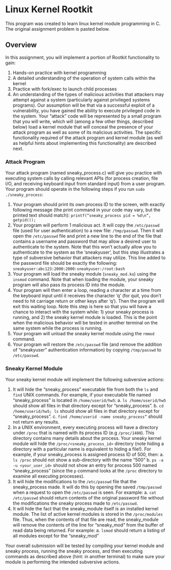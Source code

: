# Linux Kernel Rootkit
This program was created to learn linux kernel module programming in C. The original assignment problem is pasted below.

## Overview
In this assignment, you will implement a portion of Rootkit functionality to gain:
1. Hands-on practice with kernel programming
2. A detailed understanding of the operation of system calls within the kernel
3. Practice with fork/exec to launch child processes
4. An understanding of the types of malicious activities that attackers may attempt against a system (particularly against privileged systems programs).
Our assumption will be that via a successful exploit of a vulnerability, you have gained the ability to execute privileged code in the system. Your “attack” code will be represented by a small program that you will write, which will (among a few other things, described below) load a kernel module that will conceal the presence of your attack program as well as some of its malicious
activities. The specific functionality required of the attack program and kernel module (as well as helpful hints about implementing this functionality) are described next.

### Attack Program
Your attack program (named sneaky_process.c) will give you practice with executing system calls by calling relevant APIs (for process creation, file I/O, and receiving keyboard input from
standard input) from a user program. Your program should operate in the following steps if you
run `sudo ./sneaky_process`:
1. Your program should print its own process ID to the screen, with exactly following message (the print command in your code may vary, but the printed text should match): `printf(“sneaky_process pid = %d\n”, getpid());`
2. Your program will perform 1 malicious act. It will copy the `/etc/passwd` file (used for user authentication) to a new file: `/tmp/passwd`. Then it will open the `/etc/passwd` file and print a new line to the end of the file that contains a username and password that may allow a desired user to authenticate to the system. Note that this won’t actually allow you to authenticate to the system as the ‘sneakyuser’, but this step illustrates a type of subversive behavior that attackers may utilize. This line added to the password file should be exactly the following: `sneakyuser:abc123:2000:2000:sneakyuser:/root:bash`
3. Your program will load the sneaky module (`sneaky_mod.ko`) using the `insmod` command. Note that when loading the module, your sneaky program will also pass its process ID into the module.
4. Your program will then enter a loop, reading a character at a time from the keyboard input until it receives the character ‘q’ (for quit, you don’t need to hit carriage return or other keys after ‘q’). Then the program will exit this waiting loop. Note this step is here so that you will have a chance to interact with the system while: 1) your sneaky process is running, and 2) the sneaky kernel module is loaded. This is the point when the malicious behavior will be tested in another terminal on the same system while the process is running.
5. Your program will unload the sneaky kernel module using the `rmmod` command.
6. Your program will restore the `/etc/passwd` file (and remove the addition of “sneakyuser” authentication information) by copying `/tmp/passwd` to `/etc/passwd`.

### Sneaky Kernel Module
Your sneaky kernel module will implement the following subversive actions:
1. It will hide the “sneaky_process” executable file from both the `ls` and `find` UNIX commands. For example, if your executable file named “sneaky_process” is located in `/home/userid/hw5`:
    a. `ls /home/userid/hw5` should show all files in that directory except for “sneaky_process”.
    b. `cd /home/userid/hw5; ls` should show all files in that directory except for “sneaky_process”.
    c.  `find /home/userid -name sneaky_process”` should not return any results.
2. In a UNIX environment, every executing process will have a directory under `/proc` that is named with its process ID (e.g `/proc/1480`). This directory contains many details about the process. Your sneaky kernel module will hide the `/proc/<sneaky_process_id>` directory (note hiding a directory with a particular name is equivalent to hiding a file!). For example, if your sneaky_process is assigned process ID of 500, then:
    a. `ls /proc` should not show a sub-directory with the name “500”
    b. `ps -a -u <your_user_id>` should not show an entry for process 500 named “sneaky_process” (since the `p` command looks at the `/proc` directory to examine all executing processes).
3. It will hide the modifications to the `/etc/passwd` file that the sneaky_process made. It will do this by opening the saved `/tmp/passwd` when a request to open the `/etc/passwd` is seen. For example:
    a. `cat /etc/passwd` should return contents of the original password file without the modifications the sneaky process made to `/etc/passwd`.
4. It will hide the fact that the sneaky_module itself is an installed kernel module. The list of active kernel modules is stored in the `/proc/modules` file. Thus, when the contents of that file are read, the sneaky_module will remove the contents of the line for “sneaky_mod” from the buffer of read data being returned. For example:
    a. `lsmod` should return a listing of all modules except for the “sneaky_mod”
    
Your overall submission will be tested by compiling your kernel module and sneaky process, running the sneaky process, and then executing commands as described above (hint: in another terminal) to make sure your module is performing the intended subversive actions.